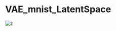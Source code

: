# VAE_mnist_LatentSpace
![z](https://github.com/faeghe-kashani/VAE_mnist_LatentSpace/assets/52905775/1fcdcc31-656c-4665-bb99-9aa0942fd010)
